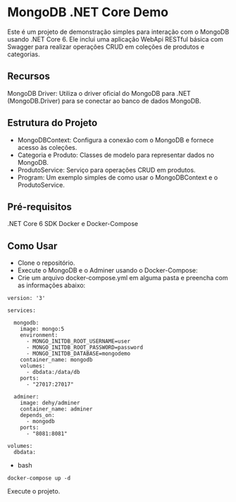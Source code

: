 # MongoDB .NET Core Demo
Este é um projeto de demonstração simples para interação com o MongoDB usando .NET Core 6. Ele inclui uma aplicação WebApi RESTful básica com Swagger para realizar operações CRUD em coleções de produtos e categorias.

## Recursos
MongoDB Driver: Utiliza o driver oficial do MongoDB para .NET (MongoDB.Driver) para se conectar ao banco de dados MongoDB.

## Estrutura do Projeto
* MongoDBContext: Configura a conexão com o MongoDB e fornece acesso às coleções.
* Categoria e Produto: Classes de modelo para representar dados no MongoDB.
* ProdutoService: Serviço para operações CRUD em produtos.
* Program: Um exemplo simples de como usar o MongoDBContext e o ProdutoService.

## Pré-requisitos
.NET Core 6 SDK
Docker e Docker-Compose

## Como Usar
* Clone o repositório.
* Execute o MongoDB e o Adminer usando o Docker-Compose:
* Crie um arquivo docker-compose.yml em alguma pasta e preencha com as informações abaixo:
```
version: '3'

services:

  mongodb:
    image: mongo:5
    environment:
      - MONGO_INITDB_ROOT_USERNAME=user
      - MONGO_INITDB_ROOT_PASSWORD=password
      - MONGO_INITDB_DATABASE=mongodemo
    container_name: mongodb
    volumes:
      - dbdata:/data/db
    ports:
      - "27017:27017"

  adminer:
    image: dehy/adminer
    container_name: adminer
    depends_on:
      - mongodb
    ports:
      - "8081:8081"

volumes:
  dbdata:
```
* bash
```
docker-compose up -d
```

Execute o projeto.
